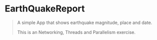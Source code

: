# EarthQuakeReport
>
> A simple App that shows earthquake magnitude, place and date.
>
> This is an Networking, Threads and Parallelism exercise.

